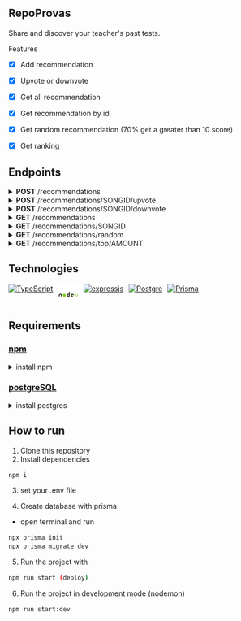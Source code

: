 ## RepoProvas

Share and discover your teacher's past tests.

Features

- [x] Add recommendation

- [x] Upvote or downvote

- [x] Get all recommendation

- [x] Get recommendation by id

- [x] Get random recommendation (70% get a greater than 10 score)

- [x] Get ranking

## Endpoints

<details>
            <summary>
                <strong>POST</strong> /recommendations
            </summary>

        send body request like this:

```json
{
  "name": "Justin Bieber - Baby", // string @unique
  "youtubeLink": "https://www.youtube.com/watch?v=kffacxfA7G4" // youtube link
}
```

- it returns status <strong>201</strong> for succes

 </details>

 <details>
            <summary>
                <strong>POST</strong> /recommendations/SONGID/upvote
            </summary>

- change SONGID to the song id your upvoting

- implements a point to score

- it returns status <strong>200</strong> for succes

 </details>

  <details>
            <summary>
                <strong>POST</strong> /recommendations/SONGID/downvote
            </summary>

- change SONGID to the song id your upvoting

- remove a point of score

- if score gets less than -5 the recommendation is removed

- it returns status <strong>200</strong> for succes

 </details>

  <details>
            <summary>
                <strong>GET</strong> /recommendations
            </summary>

- get the last 10 recommendations

```json
[
  {
    "id": 1,
    "name": "Chitãozinho E Xororó - Evidências",
    "youtubeLink": "https://www.youtube.com/watch?v=ePjtnSPFWK8&ab_channel=CHXVEVO",
    "score": 245
  }
]
```

- it returns status <strong>200</strong> for succes

 </details>

  <details>
            <summary>
                <strong>GET</strong> /recommendations/SONGID
            </summary>

- change SONGID to the song id you're looking for

```json
[
  {
    "id": 1,
    "name": "Chitãozinho E Xororó - Evidências",
    "youtubeLink": "https://www.youtube.com/watch?v=ePjtnSPFWK8&ab_channel=CHXVEVO",
    "score": 245
  }
]
```

- it returns status <strong>200</strong> for succes

 </details>

  <details>
            <summary>
                <strong>GET</strong> /recommendations/random
            </summary>

- get a random recommendation where 70% of times the score is greater than 10

```json
[
  {
    "id": 1,
    "name": "Chitãozinho E Xororó - Evidências",
    "youtubeLink": "https://www.youtube.com/watch?v=ePjtnSPFWK8&ab_channel=CHXVEVO",
    "score": 245
  }
]
```

- it returns status <strong>200</strong> for succes

 </details>

   <details>
            <summary>
                <strong>GET</strong> /recommendations/top/AMOUNT
            </summary>

- Rank recommendations and return the top AMOUNT

```json
[
  {
    "id": 150,
    "name": "Chitãozinho E Xororó - Evidências",
    "youtubeLink": "https://www.youtube.com/watch?v=ePjtnSPFWK8&ab_channel=CHXVEVO",
    "score": 245
  },
  {
    "id": 12,
    "name": "Falamansa - Xote dos Milagres",
    "youtubeLink": "https://www.youtube.com/watch?v=ePjtnSPFWK8&ab_channel=CHXVEVO",
    "score": 112
  }
]
```

- it returns status <strong>200</strong> for succes

 </details>

## Technologies

<div style="display: flex; gap: 10px; height: 40px;">
  <a title="TypeScript" href="https://www.typescriptlang.org/" target="_blank" rel="noreferrer"> 
      <img src="https://user-images.githubusercontent.com/85591297/157519943-9da08e53-e59d-450a-8b0d-81af17974fd0.svg" alt="TypeScript" height="40"/>
  </a>
  <a title="Node JS" href="https://nodejs.org" target="_blank" rel="noreferrer"> 
      <img style="background: white;" src="https://raw.githubusercontent.com/devicons/devicon/master/icons/nodejs/nodejs-original-wordmark.svg" alt="nodejs" height="40"/> 
  </a>
  <a title="Express JS" href="https://expressjs.com/" target="_blank" rel="noreferrer"> 
      <img style="background: white;" src="https://www.vectorlogo.zone/logos/expressjs/expressjs-icon.svg" alt="expressjs" height="40"/> 
  </a>
  <a title="Postgre" href="https://www.postgresql.org/" target="_blank" rel="noreferrer"> 
      <img style="background: white;" src="https://user-images.githubusercontent.com/85591297/157520309-59a18d2e-ee4d-433c-8990-12fdbba37a0d.svg" alt="Postgre" height="40"/> 
  </a>
  <a title="Prisma" href="https://www.prisma.io/" target="_blank" rel="noreferrer"> 
      <img style="background: white;" src="https://miro.medium.com/max/1400/1*X6wCDTpjcn_WcvDW9jS4WQ.png" alt="Prisma" height="40"/> 
  </a>
</div>

## Requirements

### [npm](https://www.npmjs.com/)

<details>
    <summary>install npm</summary>

```bash
wget -qO- <https://raw.githubusercontent.com/nvm-sh/nvm/v0.38.0/install.sh> | bash

## Or this command
wget -qO- https://raw.githubusercontent.com/nvm-sh/nvm/v0.38.0/install.sh | bash

# Close and open terminal
nvm install --lts
nvm use --lts
# Verify node version
node --version # Must show v14.16.1
# Verify npm version
npm -v
```

</details>

### [postgreSQL](https://www.postgresql.org/)

<details>
    <summary>install postgres</summary>

```bash
sudo apt install postgresql postgresql-contrib
```

</details>

## How to run

1. Clone this repository
2. Install dependencies

```bash
npm i
```

3. set your .env file

4. Create database with prisma

- open terminal and run

```bash
npx prisma init
npx prisma migrate dev
```

5. Run the project with

```bash
npm run start (deploy)
```

6. Run the project in development mode (nodemon)

```bash
npm run start:dev
```
